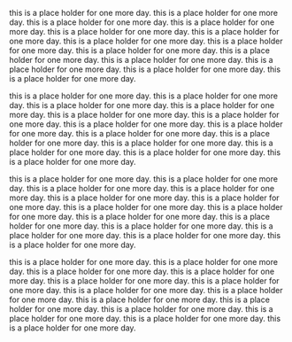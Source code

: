 this is a place holder for one more day. this is a place holder for one more day. this is a place holder for one more day. this is a place holder for one more day. this is a place holder for one more day. this is a place holder for one more day. this is a place holder for one more day. this is a place holder for one more day. this is a place holder for one more day. this is a place holder for one more day. this is a place holder for one more day. this is a place holder for one more day. this is a place holder for one more day. this is a place holder for one more day.


this is a place holder for one more day. this is a place holder for one more day. this is a place holder for one more day. this is a place holder for one more day. this is a place holder for one more day. this is a place holder for one more day. this is a place holder for one more day. this is a place holder for one more day. this is a place holder for one more day. this is a place holder for one more day. this is a place holder for one more day. this is a place holder for one more day. this is a place holder for one more day. this is a place holder for one more day.


this is a place holder for one more day. this is a place holder for one more day. this is a place holder for one more day. this is a place holder for one more day. this is a place holder for one more day. this is a place holder for one more day. this is a place holder for one more day. this is a place holder for one more day. this is a place holder for one more day. this is a place holder for one more day. this is a place holder for one more day. this is a place holder for one more day. this is a place holder for one more day. this is a place holder for one more day.


this is a place holder for one more day. this is a place holder for one more day. this is a place holder for one more day. this is a place holder for one more day. this is a place holder for one more day. this is a place holder for one more day. this is a place holder for one more day. this is a place holder for one more day. this is a place holder for one more day. this is a place holder for one more day. this is a place holder for one more day. this is a place holder for one more day. this is a place holder for one more day. this is a place holder for one more day.
